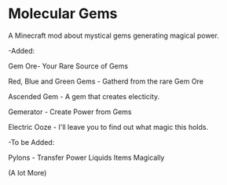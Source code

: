 Molecular Gems
===================

A Minecraft mod about mystical gems generating magical power.

-Added:

Gem Ore- Your Rare Source of Gems

Red, Blue and Green Gems - Gatherd from the rare Gem Ore

Ascended Gem - A gem that creates electicity.

Gemerator - Create Power from Gems

Electric Ooze - I'll leave you to find out what magic this holds.


-To be Added:

Pylons - Transfer Power Liquids Items Magically

(A lot More)
